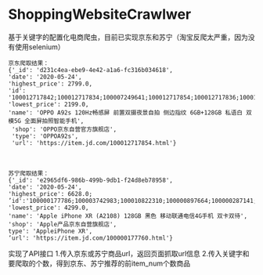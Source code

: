 # ShoppingWebsiteCrawlwer
基于关键字的配置化电商爬虫，目前已实现京东和苏宁（淘宝反爬太严重，因为没有使用selenium）

    京东爬取结果：
    {'_id': 'd231c4ea-ebe9-4e42-a1a6-fc316b034618',
    'date': '2020-05-24',
    'highest_price': 2799.0,
    'id': '100012717842;100012717834;100007249641;100012717854;100012717836;100013289672;100013289670',
    'lowest_price': 2199.0,
    'name': 'OPPO A92s 120Hz畅感屏 前置双摄夜景自拍 侧边指纹 6GB+128GB 私语白 双模5G 全面屏拍照智能手机',
     'shop': 'OPPO京东自营官方旗舰店',
     'type': 'OPPOA92s',
     'url': 'https://item.jd.com/100012717854.html'}
<br>

    苏宁爬取结果：
    {'_id': 'e2965df6-986b-499b-9db1-f24d8eb78958',
    'date': '2020-05-24',
    'highest_price': 6628.0;
    ’id':'100000177786;100003742983;100010822310;100000897664;100000287141;100010822298;100000764279;100000177774;100006300012;100010822340;100000897658;100000177758',
    'lowest_price': 4299.0,
    'name': 'Apple iPhone XR (A2108) 128GB 黑色 移动联通电信4G手机 双卡双待',
    'shop': 'Apple产品京东自营旗舰店',
    type': 'AppleiPhone XR',
    ‘url': 'https://item.jd.com/100000177760.html'}

实现了API接口
1.传入京东或苏宁商品url，返回页面抓取url信息
2.传入关键字和要爬取的个数，得到京东、苏宁推荐的前item_num个数商品
